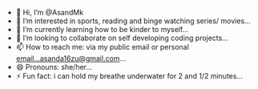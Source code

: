 - 👋 Hi, I’m @AsandMk
- 👀 I’m interested in sports, reading and binge watching series/ movies...
- 🌱 I’m currently learning how to be kinder to myself...
- 💞️ I’m looking to collaborate on self developing coding projects...
- 📫 How to reach me: via my public email or personal email...asanda16zu@gmail.com...
- 😄 Pronouns: she/her...
- ⚡ Fun fact: i can hold my breathe underwater for 2 and 1/2 minutes...

<!---
AsandMk/AsandMk is a ✨ special ✨ repository because its `README.md` (this file) appears on your GitHub profile.
You can click the Preview link to take a look at your changes.
--->
